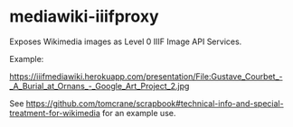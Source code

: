 # mediawiki-iiifproxy

Exposes Wikimedia images as Level 0 IIIF Image API Services.

Example:

https://iiifmediawiki.herokuapp.com/presentation/File:Gustave_Courbet_-_A_Burial_at_Ornans_-_Google_Art_Project_2.jpg

See https://github.com/tomcrane/scrapbook#technical-info-and-special-treatment-for-wikimedia for an example use.
